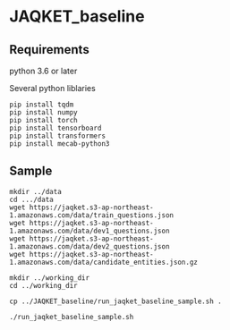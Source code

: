 # JAQKET_baseline

## Requirements
python 3.6 or later

Several python liblaries
```
pip install tqdm
pip install numpy
pip install torch
pip install tensorboard
pip install transformers
pip install mecab-python3
```


## Sample
```
mkdir ../data
cd .../data
wget https://jaqket.s3-ap-northeast-1.amazonaws.com/data/train_questions.json
wget https://jaqket.s3-ap-northeast-1.amazonaws.com/data/dev1_questions.json
wget https://jaqket.s3-ap-northeast-1.amazonaws.com/data/dev2_questions.json
wget https://jaqket.s3-ap-northeast-1.amazonaws.com/data/candidate_entities.json.gz

mkdir ../working_dir
cd ../working_dir

cp ../JAQKET_baseline/run_jaqket_baseline_sample.sh .

./run_jaqket_baseline_sample.sh
```

